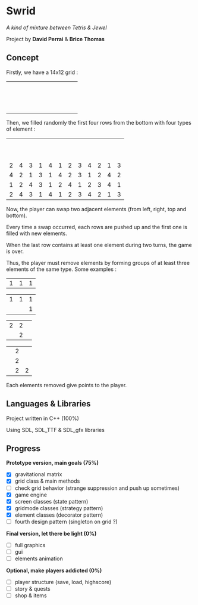 Swrid
=====

*A kind of mixture between Tetris & Jewel*

Project by **David Perrai** & **Brice Thomas**

Concept
-------

Firstly, we have a 14x12 grid :
<table>
  <tr>
    <td></td><td></td><td></td><td></td><td></td><td></td><td></td><td></td><td></td><td></td><td></td><td></td>
  </tr>
  <tr>
    <td></td><td></td><td></td><td></td><td></td><td></td><td></td><td></td><td></td><td></td><td></td><td></td>
  </tr>
  <tr>
    <td></td><td></td><td></td><td></td><td></td><td></td><td></td><td></td><td></td><td></td><td></td><td></td>
  </tr>
  <tr>
    <td></td><td></td><td></td><td></td><td></td><td></td><td></td><td></td><td></td><td></td><td></td><td></td>
  </tr>
  <tr>
    <td></td><td></td><td></td><td></td><td></td><td></td><td></td><td></td><td></td><td></td><td></td><td></td>
  </tr>
  <tr>
    <td></td><td></td><td></td><td></td><td></td><td></td><td></td><td></td><td></td><td></td><td></td><td></td>
  </tr>
  <tr>
    <td></td><td></td><td></td><td></td><td></td><td></td><td></td><td></td><td></td><td></td><td></td><td></td>
  </tr>
  <tr>
    <td></td><td></td><td></td><td></td><td></td><td></td><td></td><td></td><td></td><td></td><td></td><td></td>
  </tr>
  <tr>
    <td></td><td></td><td></td><td></td><td></td><td></td><td></td><td></td><td></td><td></td><td></td><td></td>
  </tr>
  <tr>
    <td></td><td></td><td></td><td></td><td></td><td></td><td></td><td></td><td></td><td></td><td></td><td></td>
  </tr>
  <tr>
    <td></td><td></td><td></td><td></td><td></td><td></td><td></td><td></td><td></td><td></td><td></td><td></td>
  </tr>
  <tr>
    <td></td><td></td><td></td><td></td><td></td><td></td><td></td><td></td><td></td><td></td><td></td><td></td>
  </tr>
  <tr>
    <td></td><td></td><td></td><td></td><td></td><td></td><td></td><td></td><td></td><td></td><td></td><td></td>
  </tr>
  <tr>
    <td></td><td></td><td></td><td></td><td></td><td></td><td></td><td></td><td></td><td></td><td></td><td></td>
  </tr>
</table>

Then, we filled randomly the first four rows from the bottom with four types of element :
<table>
  <tr>
    <td></td><td></td><td></td><td></td><td></td><td></td><td></td><td></td><td></td><td></td><td></td><td></td>
  </tr>
  <tr>
    <td></td><td></td><td></td><td></td><td></td><td></td><td></td><td></td><td></td><td></td><td></td><td></td>
  </tr>
  <tr>
    <td></td><td></td><td></td><td></td><td></td><td></td><td></td><td></td><td></td><td></td><td></td><td></td>
  </tr>
  <tr>
    <td></td><td></td><td></td><td></td><td></td><td></td><td></td><td></td><td></td><td></td><td></td><td></td>
  </tr>
  <tr>
    <td></td><td></td><td></td><td></td><td></td><td></td><td></td><td></td><td></td><td></td><td></td><td></td>
  </tr>
  <tr>
    <td></td><td></td><td></td><td></td><td></td><td></td><td></td><td></td><td></td><td></td><td></td><td></td>
  </tr>
  <tr>
    <td></td><td></td><td></td><td></td><td></td><td></td><td></td><td></td><td></td><td></td><td></td><td></td>
  </tr>
  <tr>
    <td></td><td></td><td></td><td></td><td></td><td></td><td></td><td></td><td></td><td></td><td></td><td></td>
  </tr>
  <tr>
    <td></td><td></td><td></td><td></td><td></td><td></td><td></td><td></td><td></td><td></td><td></td><td></td>
  </tr>
  <tr>
    <td></td><td></td><td></td><td></td><td></td><td></td><td></td><td></td><td></td><td></td><td></td><td></td>
  </tr>
  <tr>
    <td>2</td><td>4</td><td>3</td><td>1</td><td>4</td><td>1</td><td>2</td><td>3</td><td>4</td><td>2</td><td>1</td><td>3</td>
  </tr>
  <tr>
    <td>4</td><td>2</td><td>1</td><td>3</td><td>1</td><td>4</td><td>2</td><td>3</td><td>1</td><td>2</td><td>4</td><td>2</td>
  </tr>
  <tr>
    <td>1</td><td>2</td><td>4</td><td>3</td><td>1</td><td>2</td><td>4</td><td>1</td><td>2</td><td>3</td><td>4</td><td>1</td>
  </tr>
  <tr>
    <td>2</td><td>4</td><td>3</td><td>1</td><td>4</td><td>1</td><td>2</td><td>3</td><td>4</td><td>2</td><td>1</td><td>3</td>
  </tr>
</table>

Now, the player can swap two adjacent elements (from left, right, top and bottom).

Every time a swap occurred, each rows are pushed up and the first one is filled with new elements.

When the last row contains at least one element during two turns, the game is over.

Thus, the player must remove elements by forming groups of at least three elements of the same type. Some examples :
<table>
  <tr>
    <td>1</td><td>1</td><td>1</td>
  <tr>
</table>
<table>
  <tr>
    <td>1</td><td>1</td><td>1</td>
  <tr>
  <tr>
    <td></td><td></td><td>1</td>
  <tr>
</table>
<table>
  <tr>
    <td>2</td><td>2</td><td></td>
  <tr>
  <tr>
    <td></td><td>2</td><td></td>
  <tr>
</table>
<table>
  <tr>
    <td></td><td>2</td><td></td>
  <tr>
  <tr>
    <td></td><td>2</td><td></td>
  <tr>
  <tr>
    <td></td><td>2</td><td>2</td>
  <tr>
</table>

Each elements removed give points to the player.

Languages & Libraries 
--------------------
Project written in C++ (100%)

Using SDL, SDL_TTF & SDL_gfx libraries

Progress
--------

**Prototype version, main goals (75%)**
- [x] gravitational matrix
- [x] grid class & main methods
- [ ] check grid behavior (strange suppression and push up sometimes)
- [x] game engine
- [x] screen classes (state pattern)
- [x] gridmode classes (strategy pattern)
- [x] element classes (decorator pattern)
- [ ] fourth design pattern (singleton on grid ?)

**Final version, let there be light (0%)**
- [ ] full graphics
- [ ] gui
- [ ] elements animation

**Optional, make players addicted (0%)**
- [ ] player structure (save, load, highscore)
- [ ] story & quests
- [ ] shop & items
